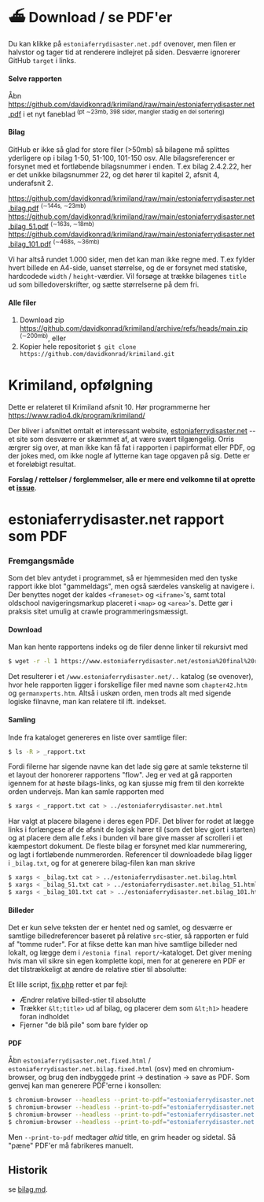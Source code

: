 # :ferry:  Download / se PDF'er 
Du kan klikke på `estoniaferrydisaster.net.pdf` ovenover, men filen er halvstor og tager tid at renderere indlejret på siden.  Desværre ignorerer GitHub  `target` i links. 

#### Selve rapporten
Åbn https://github.com/davidkonrad/krimiland/raw/main/estoniaferrydisaster.net.pdf i et nyt faneblad<sup> (pt ∼23mb, 398 sider, mangler stadig en del sortering)</sup>

#### Bilag
GitHub er ikke så glad for store filer (>50mb) så bilagene må splittes yderligere op i bilag 1-50, 51-100, 101-150 osv.  Alle bilagsreferencer er forsynet med et fortløbende bilagsnummer i enden. T.ex bilag 2.4.2.22, her er det unikke bilagsnummer 22, og det hører til kapitel 2, afsnit 4, underafsnit 2.

https://github.com/davidkonrad/krimiland/raw/main/estoniaferrydisaster.net.bilag.pdf <sup>(∼144s, ∼23mb)</sup>
https://github.com/davidkonrad/krimiland/raw/main/estoniaferrydisaster.net.bilag_51.pdf <sup>(∼163s, ∼18mb)</sup>
https://github.com/davidkonrad/krimiland/raw/main/estoniaferrydisaster.net.bilag_101.pdf <sup>(∼468s, ∼36mb)</sup>

Vi har altså rundet 1.000 sider, men det kan man ikke regne med. T.ex fylder hvert billede en A4-side, uanset størrelse, og de er forsynet med statiske, hardcodede  `width` / `height`-værdier. Vil forsøge at trække bilagenes `title` ud som billedoverskrifter, og sætte størrelserne på dem fri.

#### Alle filer
1. Download zip https://github.com/davidkonrad/krimiland/archive/refs/heads/main.zip <sup>(∼200mb)</sup>, eller
2. Kopier hele repositoriet `$ git clone https://github.com/davidkonrad/krimiland.git`

# Krimiland, opfølgning
Dette er relateret til Krimiland afsnit 10. Hør programmerne her https://www.radio4.dk/program/krimiland/

Der bliver i afsnittet omtalt et interessant website, [estoniaferrydisaster.net](https:/www.estoniaferrydisaster.net)
 -- et site som desværre er skæmmet af, at være svært tilgængelig. Orris ærgrer sig over, at man ikke kan få fat i rapporten i papirformat eller PDF, og der jokes med, om ikke nogle af lytterne kan tage opgaven på sig.  Dette er et foreløbigt resultat. 

**Forslag / rettelser / forglemmelser, alle er mere end velkomne til at oprette et [issue](https://github.com/davidkonrad/krimiland/issues)**. 

# estoniaferrydisaster.net rapport som PDF

### Fremgangsmåde

Som det blev antydet i programmet, så er hjemmesiden med den tyske rapport ikke blot "gammeldags", men også særdeles vanskelig at navigere i. Der benyttes noget der kaldes `<frameset>` og `<iframe>`'s, samt total oldschool navigeringsmarkup placeret i `<map>` og `<area>`'s. Dette gør i praksis sitet umulig at crawle programmeringsmæssigt.


#### Download
Man kan hente rapportens indeks og de filer denne linker til rekursivt med 

```bash
$ wget -r -l 1 https://www.estoniaferrydisaster.net/estonia%20final%20report/Contents.htm
```

Det resulterer i et `/www.estoniaferrydisaster.net/..` katalog (se ovenover), hvor hele rapporten ligger i forskellige filer med navne som `chapter42.htm` og `germanxperts.htm`. Altså i uskøn orden, men trods alt med sigende logiske filnavne, man kan relatere til ift. indekset.

#### Samling
Inde fra kataloget genereres en liste over samtlige filer:

```bash
$ ls -R > _rapport.txt
```

Fordi filerne har sigende navne kan det lade sig gøre at samle teksterne til et layout der honorerer rapportens "flow". Jeg er ved at gå rapporten igennem for at høste bilags-links, og kan sjusse mig frem til den korrekte orden undervejs.  Man kan samle rapporten med

```bash
$ xargs < _rapport.txt cat > ../estoniaferrydisaster.net.html
```
Har valgt at placere bilagene i deres egen PDF.  Det bliver for rodet at lægge links i forlængese af de afsnit de logisk hører til (som det blev gjort i starten) og at placere dem alle f.eks i bunden vil bare give masser af scrolleri i et kæmpestort dokument. De fleste bilag er forsynet med klar nummerering, og lagt i fortløbende  nummerorden. Referencer til downloadede bilag ligger i `_bilag.txt`, og for at generere bilag-filen kan man skrive 

```bash
$ xargs < _bilag.txt cat > ../estoniaferrydisaster.net.bilag.html
$ xargs < _bilag_51.txt cat > ../estoniaferrydisaster.net.bilag_51.html
$ xargs < _bilag_101.txt cat > ../estoniaferrydisaster.net.bilag_101.html
```

#### Billeder
Det er kun selve teksten der er hentet ned og samlet, og desværre er samtlige billedreferencer baseret på relative `src`-stier, så rapporten er fuld af "tomme ruder".  For at fikse dette kan man hive samtlige billeder ned lokalt, og lægge dem i `/estonia final report/`-kataloget. Det giver mening hvis man vil sikre sin egen komplette kopi, men for at generere en PDF er det tilstrækkeligt at ændre de relative stier til absolutte:

Et lille script, [fix.php](fix.php) retter et par fejl:

* Ændrer relative billed-stier til absolutte
* Trækker `&lt;title>` ud af bilag, og placerer dem som `&lt;h1>` headere foran indholdet
* Fjerner "de blå pile" som bare fylder op

#### PDF
Åbn `estoniaferrydisaster.net.fixed.html` / `estoniaferrydisaster.net.bilag.fixed.html` (osv) med en chromium-browser, og brug den indbyggede print -> destination -> save as PDF.  Som genvej kan man generere PDF'erne i konsollen:

```bash
$ chromium-browser --headless --print-to-pdf="estoniaferrydisaster.net.pdf" www.estoniaferrydisaster.net/estoniaferrydisaster.net.fixed.html
$ chromium-browser --headless --print-to-pdf="estoniaferrydisaster.net.bilag.pdf" www.estoniaferrydisaster.net/estoniaferrydisaster.net.bilag.fixed.html
$ chromium-browser --headless --print-to-pdf="estoniaferrydisaster.net.bilag_51.pdf" www.estoniaferrydisaster.net/estoniaferrydisaster.net.bilag_51.fixed.html
$ chromium-browser --headless --print-to-pdf="estoniaferrydisaster.net.bilag_101.pdf" www.estoniaferrydisaster.net/estoniaferrydisaster.net.bilag_101.fixed.html
```
Men `--print-to-pdf` medtager *altid* title, en grim header og sidetal. Så "pæne" PDF'er må fabrikeres manuelt.

## Historik
se [bilag.md](bilag.md).
